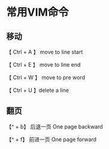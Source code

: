 # 常用VIM命令

## 移动

【 Ctrl + A 】 move to line start

【 Ctrl + E 】 move to line end

【 Ctrl + W 】 move to pre word

【 Ctrl + U 】delete a line

## 翻页

【^ + b】 后退一页 One page backward

【^ + f】 前进一页 One page forward
